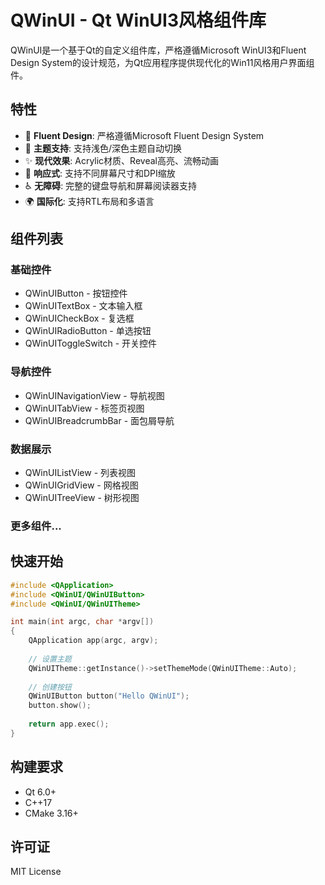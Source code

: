# QWinUI - Qt WinUI3风格组件库

QWinUI是一个基于Qt的自定义组件库，严格遵循Microsoft WinUI3和Fluent Design System的设计规范，为Qt应用程序提供现代化的Win11风格用户界面组件。

## 特性

- 🎨 **Fluent Design**: 严格遵循Microsoft Fluent Design System
- 🌙 **主题支持**: 支持浅色/深色主题自动切换
- ✨ **现代效果**: Acrylic材质、Reveal高亮、流畅动画
- 📱 **响应式**: 支持不同屏幕尺寸和DPI缩放
- ♿ **无障碍**: 完整的键盘导航和屏幕阅读器支持
- 🌍 **国际化**: 支持RTL布局和多语言

## 组件列表

### 基础控件
- QWinUIButton - 按钮控件
- QWinUITextBox - 文本输入框
- QWinUICheckBox - 复选框
- QWinUIRadioButton - 单选按钮
- QWinUIToggleSwitch - 开关控件

### 导航控件
- QWinUINavigationView - 导航视图
- QWinUITabView - 标签页视图
- QWinUIBreadcrumbBar - 面包屑导航

### 数据展示
- QWinUIListView - 列表视图
- QWinUIGridView - 网格视图
- QWinUITreeView - 树形视图

### 更多组件...

## 快速开始

```cpp
#include <QApplication>
#include <QWinUI/QWinUIButton>
#include <QWinUI/QWinUITheme>

int main(int argc, char *argv[])
{
    QApplication app(argc, argv);
    
    // 设置主题
    QWinUITheme::getInstance()->setThemeMode(QWinUITheme::Auto);
    
    // 创建按钮
    QWinUIButton button("Hello QWinUI");
    button.show();
    
    return app.exec();
}
```

## 构建要求

- Qt 6.0+
- C++17
- CMake 3.16+

## 许可证

MIT License
